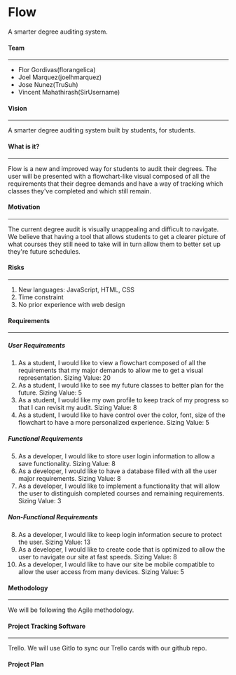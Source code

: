Flow
======
A smarter degree auditing system.

#### Team
---
- Flor Gordivas(florangelica)
- Joel Marquez(joelhmarquez)
- Jose Nunez(TruSuh)
- Vincent Mahathirash(SirUsername)

#### Vision
---
A smarter degree auditing system built by students, for students.

#### What is it?
---
Flow is a new and improved way for students to audit their degrees. The user will be presented with a flowchart-like visual composed of all the requirements that their degree demands and have a way of tracking which classes they've completed and which still remain. 

#### Motivation
---
The current degree audit is visually unappealing and difficult to navigate. We believe that having a tool that allows students to get a clearer picture of what courses they still need to take will in turn allow them to better set up they're future schedules.

#### Risks
---
1. New languages: JavaScript, HTML, CSS
2. Time constraint
3. No prior experience with web design

#### Requirements
---
##### User Requirements
1. As a student, I would like to view a flowchart composed of all the requirements that my major demands to allow me to get a visual representation. Sizing Value: 20
2. As a student, I would like to see my future classes to better plan for the future. Sizing Value: 5
3. As a student, I would like my own profile to keep track of my progress so that I can revisit my audit. Sizing Value: 8
4. As a student, I would like to have control over the color, font, size of the flowchart to have a more personalized experience. Sizing Value: 5

##### Functional Requirements
5. As a developer, I would like to store user login information to allow a save functionality. Sizing Value: 8
6. As a developer, I would like to have a database filled with all the user major requirements. Sizing Value: 8
7. As a developer, I would like to implement a functionality that will allow the user to distinguish completed courses and remaining requirements. Sizing Value: 3

##### Non-Functional Requirements
8. As a developer, I would like to keep login information secure to protect the user. Sizing Value: 13
9. As a developer, I would like to create code that is optimized to allow the user to navigate our site at fast speeds. Sizing Value: 8
10. As a developer, I would like to have our site be mobile compatible to allow the user access from many devices. Sizing Value: 5

#### Methodology
---
We will be following the Agile methodology. 

#### Project Tracking Software
---
Trello.
We will use Gitlo to sync our Trello cards with our github repo.


#### Project Plan
